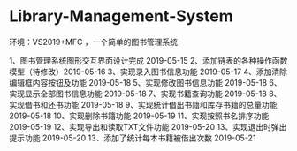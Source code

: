 # Library-Management-System
环境：VS2019+MFC ，一个简单的图书管理系统

1、图书管理系统图形交互界面设计完成 2019-05-15
2、添加链表的各种操作函数模型（待修改）2019-05-16
3、实现录入图书信息功能 2019-05-17
4、添加清除编辑框内容按钮及功能 2019-05-18
5、实现修改图书信息功能 2019-05-18
6、实现显示全部图书信息功能 2019-05-18
7、实现书籍查询功能 2019-05-18
8、实现借书和还书功能 2019-05-18
9、实现统计借出书籍和库存书籍的总量功能 2019-05-18
10、实现删除书籍功能 2019-05-19
11、实现按照书名排序功能 2019-05-19
12、实现导出和读取TXT文件功能 2019-05-20
13、实现退出时弹出提示功能 2019-05-20
13、添加了统计每本书籍被借出次数 2019-05-21
